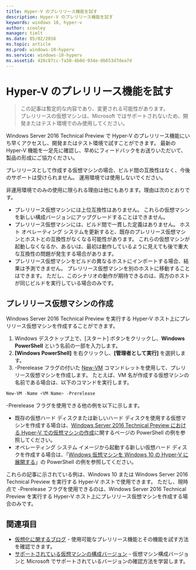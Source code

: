 ```yaml
---
title: Hyper-V のプレリリース機能を試す
description: Hyper-V のプレリリース機能を試す
keywords: windows 10, hyper-v
author: scooley
manager: timlt
ms.date: 05/02/2016
ms.topic: article
ms.prod: windows-10-hyperv
ms.service: windows-10-hyperv
ms.assetid: 426c87cc-fa50-4b8d-934e-0b653d7dea7d
---
```


# Hyper-V のプレリリース機能を試す

> この記事は暫定的な内容であり、変更される可能性があります。  
  プレリリースの仮想マシンは、Microsoft ではサポートされないため、開発またはテスト環境でのみ使用してください。

Windows Server 2016 Technical Preview で Hyper-V のプレリリース機能にいち早くアクセスし、開発またはテスト環境で試すことができます。 最新の Hyper-V 機能を一足先に確認し、早めにフィードバックをお送りいただいて、製品の形成にご協力ください。

プレリリースとして作成する仮想マシンの場合、ビルド間の互換性はなく、今後のサポートは受けられません。  運用環境では使用しないでください。

非運用環境でのみの使用に限られる理由は他にもあります。理由は次のとおりです。

* プレリリース仮想マシンには上位互換性はありません。 これらの仮想マシンを新しい構成バージョンにアップグレードすることはできません。
* プレリリース仮想マシンには、ビルド間で一貫した定義はありません。 ホスト オペレーティング システムを更新すると、既存のプレリリース仮想マシンとホストとの互換性がなくなる可能性があります。 これらの仮想マシンが起動しなくなるか、あるいは、最初は動作しているように見えても後で重大な互換性の問題が発生する場合があります。
* プレリリース仮想マシンをビルドの異なるホストにインポートする場合、結果は予測できません。 プレリリース仮想マシンを別のホストに移動することはできます。 ただし、このシナリオの動作が期待できるのは、両方のホストが同じビルドを実行している場合のみです。

## プレリリース仮想マシンの作成

Windows Server 2016 Technical Preview を実行する Hyper-V ホスト上にプレリリース仮想マシンを作成することができます。

1. Windows デスクトップ上で、[スタート] ボタンをクリックし、**Windows PowerShell** という名前の一部を入力します。
2. **[Windows PowerShell]** を右クリックし、**[管理者として実行]** を選択します。
3. -Prerelease フラグの付いた [New-VM](https://technet.microsoft.com/library/hh848537.aspx) コマンドレットを使用して、プレリリース仮想マシンを作成します。 たとえば、VM 名が作成する仮想マシンの名前である場合は、以下のコマンドを実行します。

``` PowerShell
New-VM -Name <VM Name> -Prerelease
```
-Prerelease フラグを使用できる他の例を以下に示します。
 - 既存の仮想ハード ディスクまたは新しいハード ディスクを使用する仮想マシンを作成する場合は、[Windows Server 2016 Technical Preview における Hyper-V での仮想マシンの作成](https://technet.microsoft.com/library/mt126140.aspx#BKMK_PowerShell)に関するページの PowerShell の例を参照してください。
 - オペレーティング システム イメージから起動する新しい仮想ハード ディスクを作成する場合は、「[Windows 仮想マシンを Windows 10 の Hyper-V に展開する](https://msdn.microsoft.com/en-us/virtualization/hyperv_on_windows/quick_start/walkthrough_create_vm)」の PowerShell の例を参照してください。

 これらの記事に示されている例は、Windows 10 または Windows Server 2016 Technical Preview を実行する Hyper-V ホストで使用できます。 ただし、現時点で -Prerelease フラグを使用できるのは、Windows Server 2016 Technical Preview を実行する Hyper-V ホスト上にプレリリース仮想マシンを作成する場合のみです。

## 関連項目
-  [仮想化に関するブログ](https://blogs.technet.microsoft.com/virtualization/) - 使用可能なプレリリース機能とその機能を試す方法を確認できます。
- [サポートされている仮想マシンの構成バージョン](https://technet.microsoft.com/library/mt695898.aspx#BKMK_SupportedConfigVersions) - 仮想マシン構成バージョンと Microsoft でサポートされているバージョンの確認方法を学習します。


<!--HONumber=May16_HO5-->


